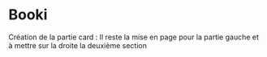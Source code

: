 # Booki
Création de la partie card :
Il reste la mise en page pour la partie gauche et à mettre sur la droite la deuxième section
